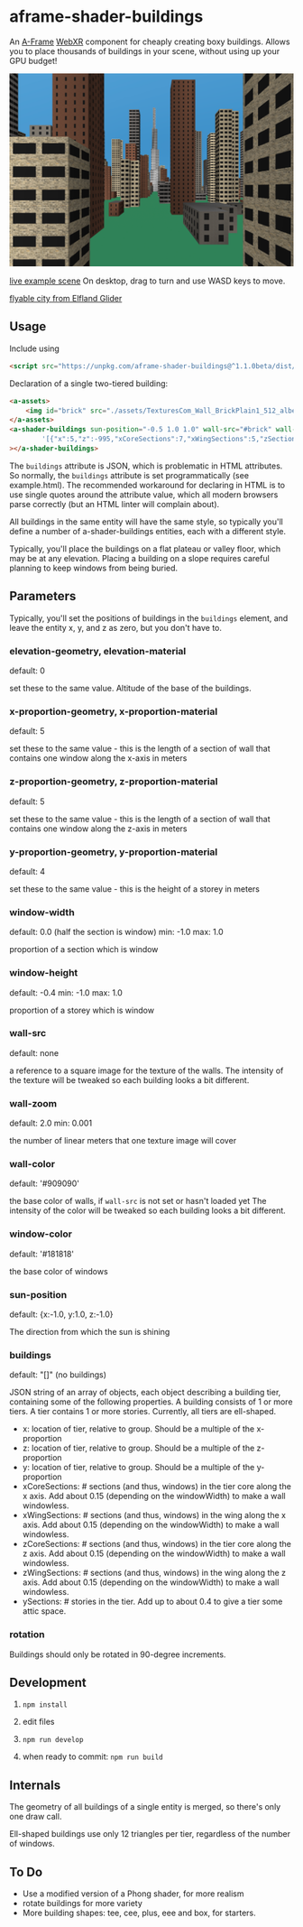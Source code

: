 aframe-shader-buildings
===

An [A-Frame](https://aframe.io) [WebXR](https://webvr.info/) component for cheaply creating boxy buildings.
Allows you to place thousands of buildings in your scene, without using up your GPU budget!

![sample screenshot](sample.png)

[live example scene](https://dougreeder.github.io/aframe-shader-buildings/example.html)
On desktop, drag to turn and use WASD keys to move. 

[flyable city from Elfland Glider](https://dougreeder.github.io/elfland-glider/city/)

Usage
---

Include using 
```html
<script src="https://unpkg.com/aframe-shader-buildings@^1.1.0beta/dist/main.js"></script>
```


Declaration of a single two-tiered building:
```html
<a-assets>
    <img id="brick" src="./assets/TexturesCom_Wall_BrickPlain1_512_albedo.jpg">
</a-assets>
<a-shader-buildings sun-position="-0.5 1.0 1.0" wall-src="#brick" wall-color="#675342" buildings=
		'[{"x":5,"z":-995,"xCoreSections":7,"xWingSections":5,"zSections":12,"zWingSections":5,"ySections":30},{"x":0,"z":-1000,"y":120,"xCoreSections":5,"xWingSections":4,"zSections":9,"zWingSections":4,"ySections":30}]'
></a-shader-buildings>
```
The `buildings` attribute is JSON, which is problematic in HTML attributes.  
So normally, the `buildings` attribute is set programmatically (see example.html).
The recommended workaround for declaring in HTML is 
to use single quotes around the attribute value, which all modern browsers parse correctly 
(but an HTML linter will complain about).

All buildings in the same entity will have the same style, so typically you'll define a number of a-shader-buildings
entities, each with a different style.

Typically, you'll place the buildings on a flat plateau or valley floor, which may be at any elevation.
Placing a building on a slope requires careful planning to keep windows from being buried.


Parameters 
---
Typically, you'll set the positions of buildings in the `buildings` element, and leave the entity x, y, and z as zero, but you don't have to.

### elevation-geometry, elevation-material
default: 0

set these to the same value. Altitude of the base of the buildings.


### x-proportion-geometry, x-proportion-material
default: 5

set these to the same value - this is the length of a section of wall that contains one window along the x-axis in meters


### z-proportion-geometry, z-proportion-material
default: 5

set these to the same value - this is the length of a section of wall that contains one window along the z-axis in meters

### y-proportion-geometry, y-proportion-material
default: 4

set these to the same value - this is the height of a storey in meters

### window-width
default: 0.0 (half the section is window)
min: -1.0
max: 1.0

proportion of a section which is window

### window-height
default: -0.4
min: -1.0
max: 1.0

proportion of a storey which is window

### wall-src
default: none

a reference to a square image for the texture of the walls.
The intensity of the texture will be tweaked so each building looks a bit different.

### wall-zoom
default: 2.0
min: 0.001

the number of linear meters that one texture image will cover

### wall-color
default: '#909090'

the base color of walls, if `wall-src` is not set or hasn't loaded yet
The intensity of the color will be tweaked so each building looks a bit different.

### window-color
default: '#181818'

the base color of windows

### sun-position
default: {x:-1.0, y:1.0, z:-1.0}

The direction from which the sun is shining

### buildings
default: "[]" (no buildings)

JSON string of an array of objects, each object describing a building tier, containing some of the following properties.
A building consists of 1 or more tiers.  A tier contains 1 or more stories. 
Currently, all tiers are ell-shaped.

* x: location of tier, relative to group. Should be a multiple of the x-proportion
* z: location of tier, relative to group. Should be a multiple of the z-proportion
* y: location of tier, relative to group. Should be a multiple of the y-proportion
* xCoreSections: # sections (and thus, windows) in the tier core along the x axis. Add about 0.15 (depending on the windowWidth) to make a wall windowless.
* xWingSections: # sections (and thus, windows) in the wing along the x axis. Add about 0.15 (depending on the windowWidth) to make a wall windowless.
* zCoreSections: # sections (and thus, windows) in the tier core along the z axis. Add about 0.15 (depending on the windowWidth) to make a wall windowless.
* zWingSections: # sections (and thus, windows) in the wing along the z axis. Add about 0.15 (depending on the windowWidth) to make a wall windowless.
* ySections: # stories in the tier. Add up to about 0.4 to give a tier some attic space.


### rotation
Buildings should only be rotated in 90-degree increments.


Development
---
1. `npm install`

2. edit files

3. `npm run develop`

4. when ready to commit:
`npm run build`


Internals
---
The geometry of all buildings of a single entity is merged, so there's only one draw call.

Ell-shaped buildings use only 12 triangles per tier, regardless of the number of windows.




To Do
---

* Use a modified version of a Phong shader, for more realism
* rotate buildings for more variety
* More building shapes: tee, cee, plus, eee and box, for starters.
